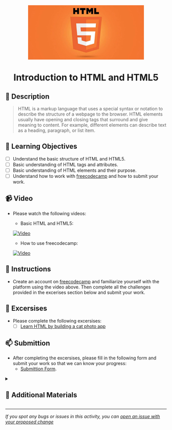 <div align="center">
    <img src="../images/html5.jpg" alt="Logo" height="170" align="center">
    <h1 align="center">Introduction to HTML and HTML5</h1>
</div>

## 📝 Description
> HTML is a markup language that uses a special syntax or notation to describe the structure of a webpage to the browser. HTML elements usually have opening and closing tags that surround and give meaning to content. For example, different elements can describe text as a heading, paragraph, or list item.

## 🎯 Learning Objectives
- [ ] Understand the basic structure of HTML and HTML5.
- [ ] Basic understanding of HTML tags and attributes.
- [ ] Basic understanding of HTML elements and their purpose.
- [ ] Understand how to work with [freecodecamp](freecodecamp.org) and how to submit your work.

## 📹 Video
- Please watch the following videos:
    - Basic HTML and HTML5:

    [![Video](https://img.youtube.com/vi/ftX8A85chOw/0.jpg)](https://www.youtube.com/watch?v=ftX8A85chOw)

    - How to use freecodecamp:

    [![Video](https://img.youtube.com/vi/9DCpQG1KVGk/0.jpg)](https://www.youtube.com/watch?v=9DCpQG1KVGk)

## 🔧 Instructions
- Create an account on [freecodecamp](https://www.freecodecamp.org) and familiarize yourself with the platform using the video above.
Then complete all the challenges provided in the excerises section below and submit your work.

## 🚀 Excersises
- Please complete the following excersises:
    - [ ] [Learn HTML by building a cat photo app](https://www.freecodecamp.org/learn/2022/responsive-web-design/learn-html-by-building-a-cat-photo-app/step-1)

## 📫 Submittion
- After completing the excersises, please fill in the following form and submit your work so that we can know your progress:
    - [Submittion Form](https://airtable.com/shrTKszJIyALWIPnb).

<details>
    <summary>
        <h2>📌 Additional Materials</h2>
    </summary>
    <hr style="height:1px;border-width:0;color:gray;background-color:dark">
    <i>
        These are all optional, but if you're interested in exploring this topic further, here are some resources to help you.
    </i>

<br>
    <ul>
        <li><a href="https://www.youtube.com/watch?v=qz0aGYrrlhU">HTML Crash Course For Absolute Beginners</a></li>
        <li><a href="https://www.youtube.com/watch?v=UB1O30fR-EE">HTML Full Course - Build a Website Tutorial</a></li>
        <li><a href="https://www.youtube.com/watch?v=8gNrZ4lAnAw">HTML Tutorial for Beginners: HTML Crash Course [2021]</a></li>
    </ul>
</details>

------

_If you spot any bugs or issues in this activity, you can [open an issue with your proposed change](https://github.com/Kick-StartDev/web-development-basic-curriculum/issues/new)_